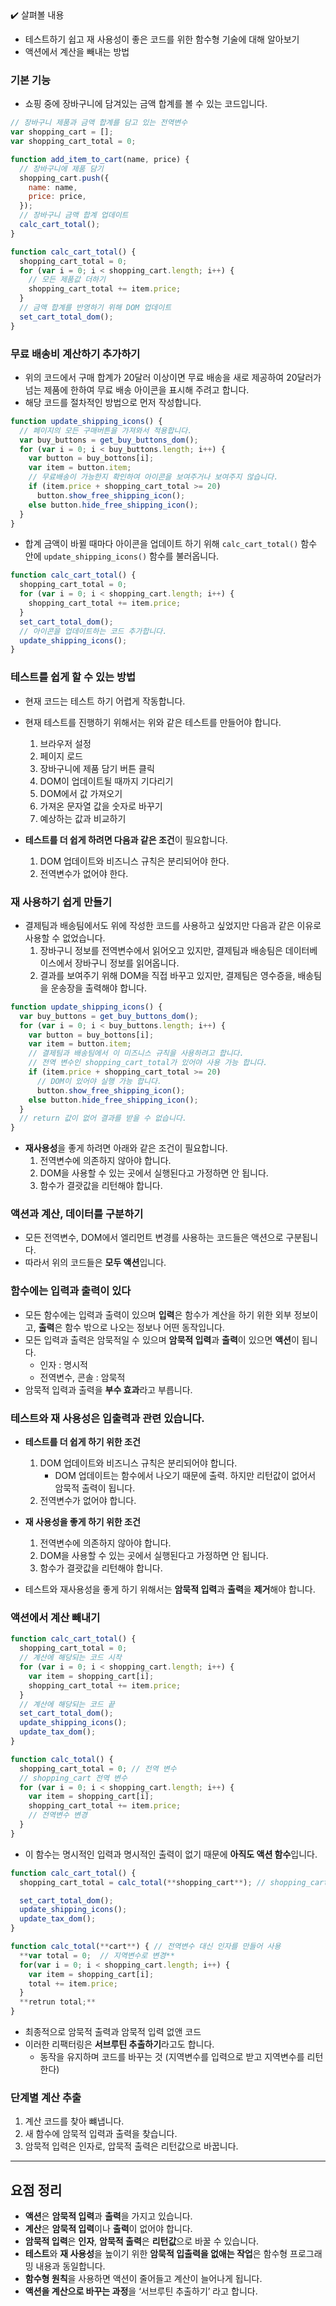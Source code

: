 <aside>
✔️ 살펴볼 내용

- 테스트하기 쉽고 재 사용성이 좋은 코드를 위한 함수형 기술에 대해 알아보기
- 액션에서 계산을 빼내는 방법
</aside>

### 기본 기능

- 쇼핑 중에 장바구니에 담겨있는 금액 합계를 볼 수 있는 코드입니다.

```jsx
// 장바구니 제품과 금액 합계를 담고 있는 전역변수
var shopping_cart = [];
var shopping_cart_total = 0;

function add_item_to_cart(name, price) {
  // 장바구니에 제품 담기
  shopping_cart.push({
    name: name,
    price: price,
  });
  // 장바구니 금액 합계 업데이트
  calc_cart_total();
}

function calc_cart_total() {
  shopping_cart_total = 0;
  for (var i = 0; i < shopping_cart.length; i++) {
    // 모든 제품값 더하기
    shopping_cart_total += item.price;
  }
  // 금액 합계를 반영하기 위해 DOM 업데이트
  set_cart_total_dom();
}
```

### 무료 배송비 계산하기 추가하기

- 위의 코드에서 구매 합계가 20달러 이상이면 무료 배송을 새로 제공하여 20달러가 넘는 제품에 한하여 무료 배송 아이콘을 표시해 주려고 합니다.
- 해당 코드를 절차적인 방법으로 먼저 작성합니다.

```jsx
function update_shipping_icons() {
  // 페이지의 모든 구매버튼을 가져와서 적용합니다.
  var buy_buttons = get_buy_buttons_dom();
  for (var i = 0; i < buy_buttons.length; i++) {
    var button = buy_bottons[i];
    var item = button.item;
    // 무료배송이 가능한지 확인하여 아이콘을 보여주거나 보여주지 않습니다.
    if (item.price + shopping_cart_total >= 20)
      button.show_free_shipping_icon();
    else button.hide_free_shipping_icon();
  }
}
```

- 합계 금액이 바뀔 때마다 아이콘을 업데이트 하기 위해 `calc_cart_total()` 함수 안에 `update_shipping_icons()` 함수를 불러옵니다.

```jsx
function calc_cart_total() {
  shopping_cart_total = 0;
  for (var i = 0; i < shopping_cart.length; i++) {
    shopping_cart_total += item.price;
  }
  set_cart_total_dom();
  // 아이콘을 업데이트하는 코드 추가합니다.
  update_shipping_icons();
}
```

### 테스트를 쉽게 할 수 있는 방법

- 현재 코드는 테스트 하기 어렵게 작동합니다.
- 현재 테스트를 진행하기 위해서는 위와 같은 테스트를 만들어야 합니다.

  1. 브라우저 설정
  2. 페이지 로드
  3. 장바구니에 제품 담기 버튼 클릭
  4. DOM이 업데이트될 때까지 기다리기
  5. DOM에서 값 가져오기
  6. 가져온 문자열 값을 숫자로 바꾸기
  7. 예상하는 값과 비교하기

- **테스트를 더 쉽게 하려면 다음과 같은 조건**이 필요합니다.
  1. DOM 업데이트와 비즈니스 규칙은 분리되어야 한다.
  2. 전역변수가 없어야 한다.

### **재 사용하기 쉽게 만들기**

- 결제팀과 배송팀에서도 위에 작성한 코드를 사용하고 싶었지만 다음과 같은 이유로 사용할 수 없었습니다.
  1. 장바구니 정보를 전역변수에서 읽어오고 있지만, 결제팀과 배송팀은 데이터베이스에서 장바구니 정보를 읽어옵니다.
  2. 결과를 보여주기 위해 DOM을 직접 바꾸고 있지만, 결제팀은 영수증을, 배송팀을 운송장을 출력해야 합니다.

```jsx
function update_shipping_icons() {
  var buy_buttons = get_buy_buttons_dom();
  for (var i = 0; i < buy_buttons.length; i++) {
    var button = buy_bottons[i];
    var item = button.item;
    // 결제팀과 배송팀에서 이 미즈니스 규칙을 사용하려고 합니다.
    // 전역 변수인 shopping_cart_total가 있어야 사용 가능 합니다.
    if (item.price + shopping_cart_total >= 20)
      // DOM이 있어야 실행 가능 합니다.
      button.show_free_shipping_icon();
    else button.hide_free_shipping_icon();
  }
  // return 값이 없어 결과를 받을 수 없습니다.
}
```

- **재사용성**을 좋게 하려면 아래와 같은 조건이 필요합니다.
  1. 전역변수에 의존하지 않아야 합니다.
  2. DOM을 사용할 수 있는 곳에서 실행된다고 가정하면 안 됩니다.
  3. 함수가 결괏값을 리턴해야 합니다.

### **액션과 계산, 데이터를 구분하기**

- 모든 전역변수, DOM에서 엘리먼트 변경를 사용하는 코드들은 액션으로 구분됩니다.
- 따라서 위의 코드들은 **모두 액션**입니다.

### **함수에는 입력과 출력이 있다**

- 모든 함수에는 입력과 출력이 있으며 **입력**은 함수가 계산을 하기 위한 외부 정보이고, **출력**은 함수 밖으로 나오는 정보나 어떤 동작입니다.
- 모든 입력과 출력은 암묵적일 수 있으며 **암묵적 입력**과 **출력**이 있으면 **액션**이 됩니다.
  - 인자 : 명시적
  - 전역변수, 콘솔 : 암묵적
- 암묵적 입력과 출력을 **부수 효과**라고 부릅니다.

### 테스트와 재 사용성은 입출력과 관련 있습니다.

- **테스트를 더 쉽게 하기 위한 조건**

  1. DOM 업데이트와 비즈니스 규칙은 분리되어야 합니다.
     - DOM 업데이트는 함수에서 나오기 때문에 출력. 하지만 리턴값이 없어서 암묵적 출력이 됩니다.
  2. 전역변수가 없어야 합니다.

- **재 사용성을 좋게 하기 위한 조건**
  1. 전역변수에 의존하지 않아야 합니다.
  2. DOM을 사용할 수 있는 곳에서 실행된다고 가정하면 안 됩니다.
  3. 함수가 결괏값을 리턴해야 합니다.
- 테스트와 재사용성을 좋게 하기 위해서는 **암묵적 입력**과 **출력**을 **제거**해야 합니다.

### 액션에서 계산 빼내기

```jsx
function calc_cart_total() {
  shopping_cart_total = 0;
  // 계산에 해당되는 코드 시작
  for (var i = 0; i < shopping_cart.length; i++) {
    var item = shopping_cart[i];
    shopping_cart_total += item.price;
  }
  // 계산에 해당되는 코드 끝
  set_cart_total_dom();
  update_shipping_icons();
  update_tax_dom();
}

function calc_total() {
  shopping_cart_total = 0; // 전역 변수
  // shopping_cart 전역 변수
  for (var i = 0; i < shopping_cart.length; i++) {
    var item = shopping_cart[i];
    shopping_cart_total += item.price;
    // 전역변수 변경
  }
}
```

- 이 함수는 명시적인 입력과 명시적인 출력이 없기 때문에 **아직도 액션 함수**입니다.

```jsx
function calc_cart_total() {
  shopping_cart_total = calc_total(**shopping_cart**); // shopping_cart를 인자로 넣은 함수의 계산 결과를 전역변수에 할당

  set_cart_total_dom();
  update_shipping_icons();
  update_tax_dom();
}

function calc_total(**cart**) { // 전역변수 대신 인자를 만들어 사용
  **var total = 0;  // 지역변수로 변경**
  for(var i = 0; i < shopping_cart.length; i++) {
    var item = shopping_cart[i];
    total += item.price;
  }
  **retrun total;**
}
```

- 최종적으로 암묵적 출력과 암묵적 입력 없앤 코드
- 이러한 리팩터링은 **서브루틴 추출하기**라고도 합니다.
  - 동작을 유지하며 코드를 바꾸는 것 (지역변수를 입력으로 받고 지역변수를 리턴한다)

### 단계별 계산 추출

1. 계산 코드를 찾아 뺴냅니다.
2. 새 함수에 암묵적 입력과 출력을 찾습니다.
3. 암묵적 입력은 인자로, 압묵적 출력은 리턴값으로 바꿉니다.

---

## 요점 정리

- **액션**은 **암묵적 입력**과 **출력**을 가지고 있습니다.
- **계산**은 **암묵적 입력**이나 **출력**이 없어야 합니다.
- **암묵적 입력**은 **인자**, **암묵적 출력**은 **리턴값**으로 바꿀 수 있습니다.
- **테스트**와 **재 사용성**을 높이기 위한 **암묵적 입출력을 없애는 작업**은 함수형 프로그래밍 내용과 동일합니다.
- **함수형 원칙**을 사용하면 액션이 줄어들고 계산이 늘어나게 됩니다.
- **액션을 계산으로 바꾸는 과정**을 ‘서브루틴 추출하기’ 라고 합니다.
